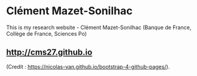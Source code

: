
# Clément Mazet-Sonilhac

This is my research website - Clément Mazet-Sonilhac (Banque de France, Collège de France, Sciences Po)

## http://cms27.github.io

(Credit : https://nicolas-van.github.io/bootstrap-4-github-pages/).


